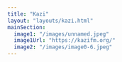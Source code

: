 ```yaml
---
title: "Kazi"
layout: "layouts/kazi.html"
mainSection:
  image1: "/images/unnamed.jpeg"
  image1Url: "https://kazifm.org/"
  image2: "/images/image0-6.jpeg"
---
```

